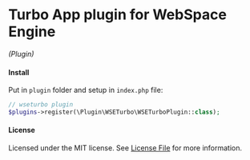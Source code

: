 Turbo App plugin for WebSpace Engine
====
_(Plugin)_

#### Install
Put in `plugin` folder and setup in `index.php` file:
```php
// wseturbo plugin
$plugins->register(\Plugin\WSETurbo\WSETurboPlugin::class);
```

#### License
Licensed under the MIT license. See [License File](LICENSE.md) for more information.
